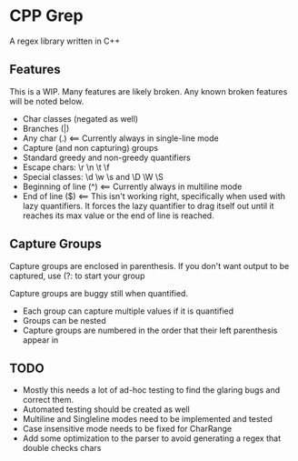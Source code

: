# CPP Grep

A regex library written in C++


## Features

This is a WIP. Many features are likely broken. Any known broken features will be noted below.

- Char classes (negated as well)
- Branches (|)
- Any char (.) <== Currently always in single-line mode
- Capture (and non capturing) groups
- Standard greedy and non-greedy quantifiers
- Escape chars: \r \n \t \f
- Special classes: \d \w \s and \D \W \S
- Beginning of line (^)	<== Currently always in multiline mode
- End of line ($) 		<== This isn't working right, specifically when used with lazy quantifiers. It forces the lazy quantifier to drag itself out until it reaches its max value or the end of line is reached.


## Capture Groups

Capture groups are enclosed in parenthesis. If you don't want output to be captured, use (?: to start your group

Capture groups are buggy still when quantified.

- Each group can capture multiple values if it is quantified
- Groups can be nested
- Capture groups are numbered in the order that their left parenthesis appear in


## TODO

- Mostly this needs a lot of ad-hoc testing to find the glaring bugs and correct them. 
- Automated testing should be created as well
- Multiline and Singleline modes need to be implemented and tested
- Case insensitive mode needs to be fixed for CharRange
- Add some optimization to the parser to avoid generating a regex that double checks chars
